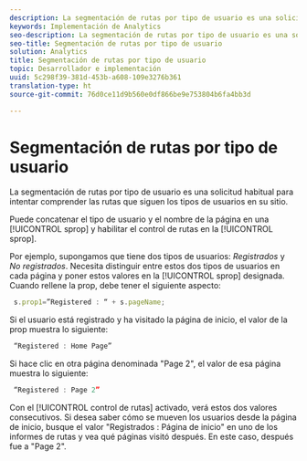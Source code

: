 ```yaml
---
description: La segmentación de rutas por tipo de usuario es una solicitud habitual para intentar comprender las rutas que siguen los tipos de usuarios en su sitio.
keywords: Implementación de Analytics
seo-description: La segmentación de rutas por tipo de usuario es una solicitud habitual para intentar comprender las rutas que siguen los tipos de usuarios en su sitio.
seo-title: Segmentación de rutas por tipo de usuario
solution: Analytics
title: Segmentación de rutas por tipo de usuario
topic: Desarrollador e implementación
uuid: 5c298f39-381d-453b-a608-109e3276b361
translation-type: ht
source-git-commit: 76d0ce11d9b560e0df866be9e753804b6fa4bb3d

---
```



# Segmentación de rutas por tipo de usuario

La segmentación de rutas por tipo de usuario es una solicitud habitual para intentar comprender las rutas que siguen los tipos de usuarios en su sitio.

Puede concatenar el tipo de usuario y el nombre de la página en una [!UICONTROL sprop] y habilitar el control de rutas en la [!UICONTROL sprop].

Por ejemplo, supongamos que tiene dos tipos de usuarios: _Registrados_ y _No registrados_. Necesita distinguir entre estos dos tipos de usuarios en cada página y poner estos valores en la [!UICONTROL sprop] designada. Cuando rellene la prop, debe tener el siguiente aspecto:

```js
 s.prop1=”Registered : “ + s.pageName;
```

Si el usuario está registrado y ha visitado la página de inicio, el valor de la prop muestra lo siguiente:

```js
 “Registered : Home Page”
```

Si hace clic en otra página denominada "Page 2", el valor de esa página muestra lo siguiente:

```js
 “Registered : Page 2”
```

Con el [!UICONTROL control de rutas] activado, verá estos dos valores consecutivos. Si desea saber cómo se mueven los usuarios desde la página de inicio, busque el valor "Registrados : Página de inicio" en uno de los informes de rutas y vea qué páginas visitó después. En este caso, después fue a "Page 2".
